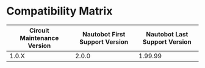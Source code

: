 # Compatibility Matrix

| Circuit Maintenance Version | Nautobot First Support Version | Nautobot Last Support Version |
| ------------- | -------------------- | ------------- |
| 1.0.X         | 2.0.0                | 1.99.99        |
